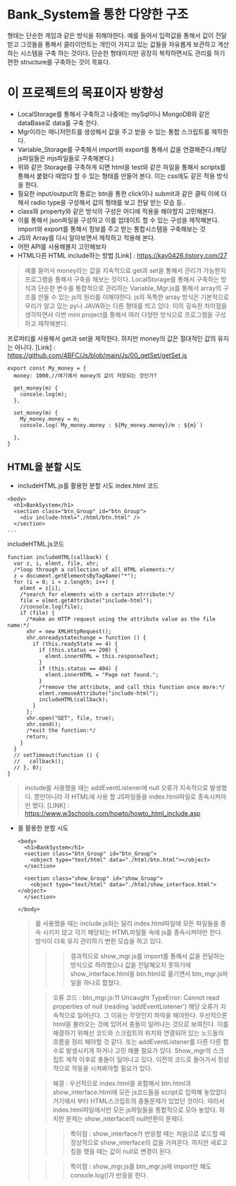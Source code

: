 # Bank_System을 통한 다양한 구조
형태는 단순한 게임과 같은 방식을 취해야한다. 예를 들어서 입력값을 통해서 값이 전달 받고 
그것들을 통해서 클라이언트는 개인이 가지고 있는 값들을 자유롭게 보관하고 계산하는 시스템을
구축 하는 것이다. 단순한 형태이지만 굉장히 복작하면서도 관리를 하기 편한 structure를 구축하는
것이 목표다.
   
# 이 프로젝트의 목표이자 방향성
* LocalStorage를 통해서 구축하고 나중에는 mySql이나 MongoDB와 같은 dataBase로 data를 구축 한다.
* Mgr이라는 매니저먼트를 생성해서 값을 주고 받을 수 있는 통합 스크립트를 제작한다.
* Variable_Storage를 구축해서 import와 export를 통해서 값을 연결해준다.(해당 js파일들은 mjs파일들로 구축해본다.)
* 위와 같은 Storage를 구축하게 되면 html을 test와 같은 파일을 통해서 scripts를 통해서 붙혔다 때었다 할 수 있는 형태를 만들어 본다. 이는 css에도 같은 적용 방식을 한다.
* 필요한 input/output의 통로는 btn을 통한 click이나 submit과 같은 클릭 이에 더해서 radio type을 구성해서 값의 형태를 보고 전달 받는 모습 등..
* class와 property와 같은 방식의 구성은 어디에 적용을 해야할지 고민해본다.
* 이를 통해서 json파일을 구성하고 이를 업데이트 할 수 있는 구성을 제작해본다. import와 export를 통해서 정보를 주고 받는 통합시스템을 구축해보는 것
* JS의 Array를 다시 알아보면서 제작하고 적용해 본다.
* 어떤 API를 사용해볼지 고민해보자
* HTML다른 HTML include하는 방법 [Link] : https://kay0426.tistory.com/27


      
> 예를 들어서 money라는 값을 지속적으로 get과 set을 통해서 관리가 가능한지 프로그램을 통해서 구축을 해보는 것이다. LocalStorage를 통해서 구축하는 방식과 단순한 변수를 통합적으로 관리하는 Variable_Mgr.js를 통해서 array의 구조를 만들 수 있는 js의 원리를 이해야한다. js의 독특한 array 방식은 기본적으로 우리가 알고 있는 py나 JAVA와는 다른 형태를 띄고 있다. 이의 깊숙한 차이점을 생각하면서 이번 mini project를 통해서 여러 다양한 방식으로 프로그램을 구성하고 제작해본다.
     
프로퍼티를 사용해서 get과 set을 제작한다. 하지만 money의 값은 절대적인 값의 유지는 아니다.
[Link] : https://github.com/4BFC/Js/blob/main/Js/00_getSet/getSet.js
```
export const My_money = {
  money: 1000,//여기에서 money의 값이 저장되는 것인가?

  get_money(m) {
    console.log(m);
  },

  set_money(m) {
    My_money.money = m;
    console.log(`My_money.money : ${My_money.money}/m : ${m}`)

  },
}
```
    
## HTML을 분할 시도
* includeHTML.js를 활용한 분할 시도
index.html 코드
```
<body>
  <h1>BankSystem</h1>
  <section class="btn_Group" id="btn_Group">
    <div include-html="./html/btn.html" />
  </section>
...
```
    
includeHTML.js코드
```
function includeHTML(callback) {
  var z, i, elmnt, file, xhr;
  /*loop through a collection of all HTML elements:*/
  z = document.getElementsByTagName("*");
  for (i = 0; i < z.length; i++) {
    elmnt = z[i];
    /*search for elements with a certain atrribute:*/
    file = elmnt.getAttribute("include-html");
    //console.log(file);
    if (file) {
      /*make an HTTP request using the attribute value as the file name:*/
      xhr = new XMLHttpRequest();
      xhr.onreadystatechange = function () {
        if (this.readyState == 4) {
          if (this.status == 200) {
            elmnt.innerHTML = this.responseText;
          }
          if (this.status == 404) {
            elmnt.innerHTML = "Page not found.";
          }
          /*remove the attribute, and call this function once more:*/
          elmnt.removeAttribute("include-html");
          includeHTML(callback);
        }
      };
      xhr.open("GET", file, true);
      xhr.send();
      /*exit the function:*/
      return;
    }
  }
  // setTimeout(function () {
  //   callback();
  // }, 0);
}
```
> include를 사용했을 때는 addEventListener에 null 오류가 지속적으로 발생했다. 뿐만아니라 각 HTML에 사용 할 JS파일들을 index.html파일로 종속시켜야만 했다.
[LINK] : https://www.w3schools.com/howto/howto_html_include.asp
   
* <object data="">를 활용한 분할 시도
```
<body>
  <h1>BankSystem</h1>
  <section class="btn_Group" id="btn_Group">
    <object type="text/html" data="./html/btn.html"></object>
  </section>

  <section class="show_Group" id="show_Gruop">
    <object type="text/html" data="./html/show_interface.html"></object>
  </section>

</body>
```
> <object data="">를 사용했을 때는 include.js와는 달리  index.html파일에 모든 파일들을 종속 시키지 않고 각기 해당되는 HTML파일들 속에 js를 종속시켜야만 한다. <object data="">방식이 더욱 유지 관리하기 변한 모습을 하고 있다.

>> 결과적으로 show_mgr.js를 import를 통해서 값을 전달하는 방식으로 하려했으나 값을 전달해오지 못하기에 show_interface.html을 btn.html로 옮기면서 btn_mgr.js파일을 하나로 합쳤다.

> 오류 코드 : btn_mgr.js:11 Uncaught TypeError: Cannot read properties of null (reading 'addEventListener') 
>해당 오류가 지속적으로 일어난다. 그 이유는 무엇인지 파악을 해야한다. 우선적으론 html을 불러오는 것에 있어서 충돌이 일어나는 것으로 보여진다. 이를 해결하기 위해선 코드와 스크립트의 위치와 연결되어 있는 노드들의 흐름을 정리 해야할 것 같다. 또는 addEventListener를 다른 다른 함수로 발생시키게 하거나 고민 해볼 필요가 있다. Show_mgr의 스크립트 제작 이후로 충돌이 일어나고 있다. 이전의 코드로 돌아가서 정상적으로 작동을 시켜봐야할 필요가 있다.

 > 해결 : 우선적으로 index.html을 포함해서 btn.html과 show_interface.html에 모든 js코드들을 script로 입력해 놓았었다 거기에서 부터 HTML스크립트의 충돌문제가 있었던 것이다. 따라서 index.html파일에서만 모든 js파일들을 통합적으로 모아 놓았다. 하지만 문제는 show_interface의 null반환이 문제다.

 >> 특이점 : show_interface가 반응할 때는 처음으로 로드할 때 정상적으로 show_interface의 값을 가져온다. 하지만 새로고침을 했을 때는 값이 null로 변경이 된다.

 >> 특이점 : show_mgr.js를 btn_mgr.js에 import만 해도 console.log()가 반응을 한다.

 <!-- >> 특이점 : 각 html스크립트의 값들이 다르게 적용이 된다. JAVA와 같이 값을 유지하지 못하고 import한  -->